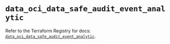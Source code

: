# `data_oci_data_safe_audit_event_analytic`

Refer to the Terraform Registry for docs: [`data_oci_data_safe_audit_event_analytic`](https://registry.terraform.io/providers/oracle/oci/7.19.0/docs/data-sources/data_safe_audit_event_analytic).
